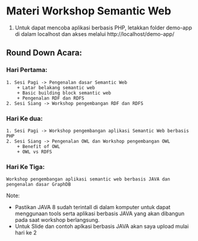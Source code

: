 # Materi Workshop Semantic Web
1. Untuk dapat mencoba aplikasi berbasis PHP, letakkan folder demo-app di dalam localhost dan akses melalui http://localhost/demo-app/

## Round Down Acara:
### Hari Pertama:
	1. Sesi Pagi -> Pengenalan dasar Semantic Web
		+ Latar belakang semantic web
		+ Basic building block semantic web
		+ Pengenalan RDF dan RDFS
	2. Sesi Siang -> Workshop pengembangan RDF dan RDFS
### Hari Ke dua:
	1. Sesi Pagi -> Workshop pengembangan aplikasi Semantic Web berbasis PHP
	2. Sesi Siang -> Pengenalan OWL dan Workshop pengembangan OWL
		+ Benefit of OWL
		+ OWL vs RDFS
### Hari Ke Tiga:
	Workshop pengembangan aplikasi semantic web berbasis JAVA dan pengenalan dasar GraphDB

Note:
+ Pastikan JAVA 8 sudah terintall di dalam komputer untuk dapat menggunaan tools serta aplikasi berbasis JAVA yang akan dibangun pada saat workshop berlangsung.
+ Untuk Slide dan contoh aplkasi berbasis JAVA akan saya upload mulai hari ke 2